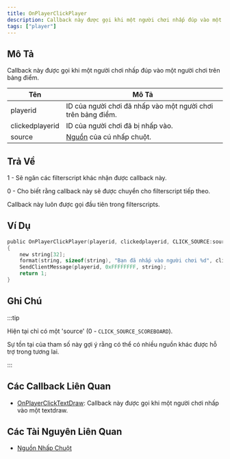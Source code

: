 ```yaml
---
title: OnPlayerClickPlayer
description: Callback này được gọi khi một người chơi nhấp đúp vào một người chơi trên bảng điểm.
tags: ["player"]
---
```


## Mô Tả

Callback này được gọi khi một người chơi nhấp đúp vào một người chơi trên bảng điểm.

| Tên             | Mô Tả                                                        |
|-----------------|--------------------------------------------------------------|
| playerid        | ID của người chơi đã nhấp vào một người chơi trên bảng điểm. |
| clickedplayerid | ID của người chơi đã bị nhấp vào.                           |
| source          | [Nguồn](../resources/clicksources) của cú nhấp chuột.       |

## Trả Về

1 - Sẽ ngăn các filterscript khác nhận được callback này.

0 - Cho biết rằng callback này sẽ được chuyển cho filterscript tiếp theo.

Callback này luôn được gọi đầu tiên trong filterscripts.

## Ví Dụ

```c
public OnPlayerClickPlayer(playerid, clickedplayerid, CLICK_SOURCE:source)
{
    new string[32];
    format(string, sizeof(string), "Bạn đã nhấp vào người chơi %d", clickedplayerid);
    SendClientMessage(playerid, 0xFFFFFFFF, string);
    return 1;
}
```

## Ghi Chú

:::tip

Hiện tại chỉ có một 'source' (0 - `CLICK_SOURCE_SCOREBOARD`).

Sự tồn tại của tham số này gợi ý rằng có thể có nhiều nguồn khác được hỗ trợ trong tương lai.

:::

## Các Callback Liên Quan

- [OnPlayerClickTextDraw](OnPlayerClickTextDraw): Callback này được gọi khi một người chơi nhấp vào một textdraw.

## Các Tài Nguyên Liên Quan

- [Nguồn Nhấp Chuột](../resources/clicksources)